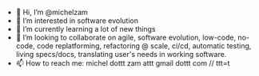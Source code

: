 - 👋 Hi, I’m @michelzam
- 👀 I’m interested in software evolution
- 🌱 I’m currently learning a lot of new things
- 💞️ I’m looking to collaborate on agile, software evolution, low-code, no-code, code replatforming, refactoring @ scale, ci/cd, automatic testing, living specs/docs, translating user's needs in working software.
- 📫 How to reach me: michel dottt zam attt gmail dottt com // ttt=t
<!---
michelzam/michelzam is a ✨ special ✨ repository because its `README.md` (this file) appears on your GitHub profile.
You can click the Preview link to take a look at your changes.
--->
